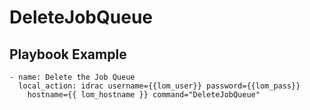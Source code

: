 # DeleteJobQueue

## Playbook Example

```
- name: Delete the Job Queue
  local_action: idrac username={{lom_user}} password={{lom_pass}}
    hostname={{ lom_hostname }} command="DeleteJobQueue"
```
